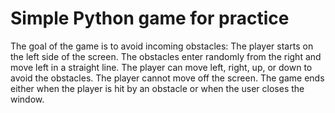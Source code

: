 # Simple Python game for practice

The goal of the game is to avoid incoming obstacles:
The player starts on the left side of the screen.
The obstacles enter randomly from the right and move left in a straight line.
The player can move left, right, up, or down to avoid the obstacles.
The player cannot move off the screen.
The game ends either when the player is hit by an obstacle or when the user closes the window.
